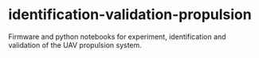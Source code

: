 # identification-validation-propulsion
Firmware and python notebooks for experiment, identification and validation of the UAV propulsion system.
